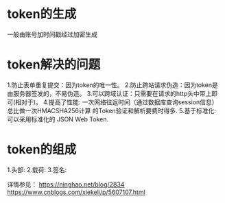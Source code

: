 # token的生成

一般由账号加时间戳经过加密生成

# token解决的问题
1.防止表单重复提交：因为token的唯一性。
2.防止跨站请求伪造：因为token是由服务器签发的，不易伪造。
3.可以跨域认证：只需要在请求的http头中带上即可(相对于)。
4.提高了性能: 一次网络往返时间（通过数据库查询session信息）总比做一次HMACSHA256计算 的Token验证和解析要费时得多.
5.基于标准化: 可以采用标准化的 JSON Web Token.

# token的组成
1.头部:
2.载荷:
3.签名:

详情参见：
https://ninghao.net/blog/2834
https://www.cnblogs.com/xiekeli/p/5607107.html


